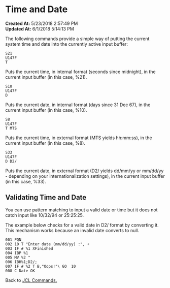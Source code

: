 # Time and Date 

**Created At:** 5/23/2018 2:57:49 PM  
**Updated At:** 6/1/2018 5:14:13 PM  


The following commands provide a simple way of putting the current system time and date into the currently active input buffer:

```
S21
U147F
T
```

Puts the current time, in internal format (seconds since midnight), in the current input buffer (in this case, %21).

```
S10
U147F
D
```

Puts the current date, in internal format (days since 31 Dec 67), in the current input buffer (in this case, %10).

```
S8
U147F
T MTS
```

Puts the current time, in external format (MTS yields hh:mm:ss), in the current input buffer (in this case, %8).

```
S33
U147F
D D2/
```

Puts the current date, in external format (D2/ yields dd/mm/yy or mm/dd/yy - depending on your internationalization settings), in the current input buffer (in this case, %33).



## Validating Time and Date 

You can use pattern matching to input a valid date or time but it does not catch input like 10/32/94 or 25:25:25.

The example below checks for a valid date in D2/ format by converting it. This mechanism works because an invalid date converts to null.

```
001 PQN
002 10 T "Enter date (mm/dd/yy) :", +
003 IF # %1 XFinished
004 IBP %1
005 MV %2 "
006 IBH%1;D2/;
007 IF # %2 T B,"Oops!"\ GO  10
008 C Date OK
```





Back to [JCL Commands.](318022-jcl)
